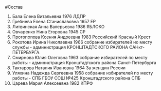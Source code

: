 #Состав
1. Бала Елена Витальевна 1976 ЛДПР
2. Гребнева Елена Станиславовна 1957 ЕР
3. Литвинская Анна Валерьевна 1986 ЯБЛОКО
4. Овчаренко Нина Егоровна 1945 СР
5. Протопопова Ксения Андреевна 1983 Российский Красный Крест
6. Рокотова Ирина Николаевна 1966 собрание избирателей ио месту службы - администрация КРОНШТАДТСКОГО РАЙОНА САНкт-ПЕТЕРБУРГА
7. Смирнова Юлия Олеговна 1963 собрание избирателей по месту работы - администрация Кронштадтского района Санкт-Петербурга
8. Тактарова Наталия Ивановна 1964 За женщин России
9. Уляхина Надежда Сергеевна 1958 собрание избирателей по месту работы - СПБ ГБОУ СОШ №425 Кронштадтского района СПБ
10. Царева Мария Алексеевна 1982 КПРФ
